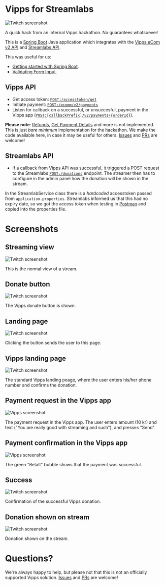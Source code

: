 # Vipps for Streamlabs

![Twitch screenshot](images/1-donate-button.png)

A quick hack from an internal Vipps hackathon. No guarantees whatsoever!

This is a
[Spring Boot](https://spring.io/projects/spring-boot)
Java application which integrates with the
[Vipps eCom v2 API](https://github.com/vippsas/vipps-ecom-api)
and
[Streamlabs API](https://dev.streamlabs.com/reference).

This was useful for us:
* [Getting started with Spring Boot](https://spring.io/guides/gs/spring-boot/).
* [Validating Form Input](https://spring.io/guides/gs/validating-form-input/).

## Vipps API

* Get access token: [`POST:/accesstoken/get`](https://vippsas.github.io/vipps-ecom-api/#/Authorization%20Service/fetchAuthorizationTokenUsingPost)
* Initiate payment: [`POST:/ecomm/v2/payments`](https://vippsas.github.io/vipps-ecom-api/#/Vipps%20eCom%20API/initiatePaymentV3UsingPOST)
* Listen for callback on a successful, or unsuccesful, payment in the Vipps app ([`POST:[callbackPrefix]/v2/payments/{orderId}`](https://vippsas.github.io/vipps-ecom-api/#/Endpoints%20required%20by%20Vipps%20from%20the%20merchant/transactionUpdateCallbackForRegularPaymentUsingPOST)).

**Please note**: [Refunds](https://vippsas.github.io/vipps-ecom-api/#/Vipps%20eCom%20API/refundPaymentUsingPOST),
[Get Payment Details](https://vippsas.github.io/vipps-ecom-api/#/Vipps%20eCom%20API/getPaymentDetailsUsingGET)
and more is not implemented.
This is just _bare minimum_ implementation for the hackathon.
We make the code available here, in case it may be useful for others.
[Issues](issues) and [PRs](pulls) are welcome!

## Streamlabs API

* If a callback from Vipps API was successful, it triggered a POST request to
the Streamlabs [`POST:/donations`](https://dev.streamlabs.com/reference#donations-1)
endpoint. The streamer then has to configure in the admin panel how the donation will be
shown in the stream.

In the StreamlabService class there is a _hardcoded_ accesstoken passed from
`application.properties`. Streamlabs informed us that this had no expiry date,
so we got the access token when testing in [Postman](https://www.getpostman.com)
and copied into the properties file.

# Screenshots

## Streaming view

![Twitch screenshot](images/0-streaming-view.png)

This is the normal view of a stream.

## Donate button

![Twitch screenshot](images/1-donate-button.png)

The Vipps donate button is shown.

## Landing page

![Twitch screenshot](images/2-landing-page.png)

Clicking the button sends the user to this page.

## Vipps landing page

![Twitch screenshot](images/3-vips-landing-page.png)

The standard Vipps landing poage, where the user enters his/her phone number
and confirms the donation.

## Payment request in the Vipps app

![Vipps screenshot](images/4-1-vipps-app-request.png)

The payment request in the Vipps app. The user enters amount (10 kr)
and text ("You are really good with streaming and such"), and presses "Send".

## Payment confirmation in the Vipps app

![Vipps screenshot](images/4-2-vipps-app-confirmation.png)

The green "Betalt" bubble shows that the payment was successful. 

## Success

![Twitch screenshot](images/4-3-success.png)

Confirmation of the successful Vipps donation.

## Donation shown on stream

![Twitch screenshot](images/5-streamlabs-notification.png)

Donation shown on the stream.

# Questions?

We're always happy to help, but please not that this is not an officially supported Vipps solution.
[Issues](issues) and [PRs](pulls) are welcome!
